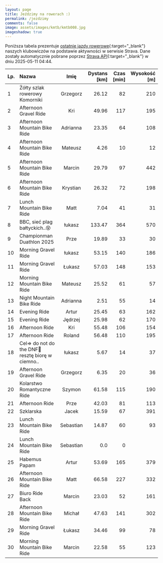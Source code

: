 ```yaml
---
layout: page
title: Jeździmy na rowerach :)
permalink: /jezdzimy
comments: false
image: assets/images/kmtb/kmtb008.jpg
imageshadow: true
---
```


Poniższa tabela prezentuje [ostatnie jazdy rowerowe](https://www.strava.com/clubs/336381){:target="_blank"} naszych klubowiczów na podstawie aktywności w serwisie Strava. Dane zostały automatycznie pobrane poprzez [Strava API](https://developers.strava.com/docs/reference/#api-Clubs-getClubActivitiesById){:target="_blank"} w dniu 2025-05-11 04:44.

Lp. | Nazwa | Imię | Dystans [km] | Czas [min] | Wysokość [m]
:--- | :--- | :---: | ---: | ---: | ---:
1|Żółty szlak rowerowy Komorniki|Grzegorz|26.12|82|210
2|Afternoon Gravel Ride|Kri|49.96|117|195
3|Afternoon Mountain Bike Ride|Adrianna|23.35|64|108
4|Afternoon Mountain Bike Ride|Mateusz|4.26|10|12
5|Afternoon Mountain Bike Ride|Marcin|29.79|97|442
6|Afternoon Mountain Bike Ride|Krystian|26.32|72|198
7|Lunch Mountain Bike Ride|Matt|7.04|41|31
8|BBC, sieć plag bałtyckich..😵|łukasz|133.47|364|570
9|Championman Duathlon 2025|Prze|19.89|33|30
10|Morning Gravel Ride|łukasz|53.15|140|186
11|Morning Gravel Ride|Łukasz|57.03|148|153
12|Morning Mountain Bike Ride|Mateusz|25.52|61|57
13|Night Mountain Bike Ride|Adrianna|2.51|55|14
14|Evening Ride|Artur|25.45|63|162
15|Evening Ride|Jędrzej|25.98|62|170
16|Afternoon Ride|Kri|55.48|106|154
17|Afternoon Ride|Roland|56.48|110|195
18|Cel=> do not do the DNF🤕resztę biorę w ciemno..|łukasz|5.67|14|37
19|Afternoon Gravel Ride|Grzegorz|6.35|20|36
20|Kolarstwo Romantyczne Ride|Szymon|61.58|115|190
21|Afternoon Ride|Prze|42.03|81|113
22|Szklarska|Jacek|15.59|67|391
23|Lunch Mountain Bike Ride|Sebastian|14.87|60|93
24|Lunch Mountain Bike Ride|Sebastian|0.0|0|
25|Habemus Papam|Artur|53.69|165|379
26|Afternoon Mountain Bike Ride|Matt|66.58|227|332
27|Biuro Ride Back|Marcin|23.03|52|161
28|Afternoon Mountain Bike Ride|Michał|47.63|141|302
29|Morning Gravel Ride|Łukasz|34.46|99|78
30|Morning Mountain Bike Ride|Marcin|22.58|55|123

